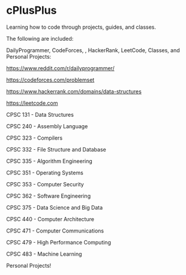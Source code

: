 # cPlusPlus
Learning how to code through projects, guides, and classes.

The following are included:

DailyProgrammer, CodeForces, , HackerRank, LeetCode, Classes, and Personal Projects:

https://www.reddit.com/r/dailyprogrammer/

https://codeforces.com/problemset

https://www.hackerrank.com/domains/data-structures

https://leetcode.com

CPSC 131 - Data Structures

CPSC 240 - Assembly Language

CPSC 323 - Compilers

CPSC 332 - File Structure and Database

CPSC 335 - Algorithm Engineering

CPSC 351 - Operating Systems

CPSC 353 - Computer Security

CPSC 362 - Software Engineering

CPSC 375 - Data Science and Big Data

CPSC 440 - Computer Architecture

CPSC 471 - Computer Communications

CPSC 479 - High Performance Computing

CPSC 483 - Machine Learning


Personal Projects!
